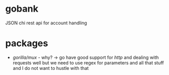 # gobank
JSON chi rest api for account handling 

# packages

- *gorilla/mux* - why? -> go have good support for *http* and dealing with requests well but we need to use regex for parameters and all that stuff and I do not want to hustle with that

